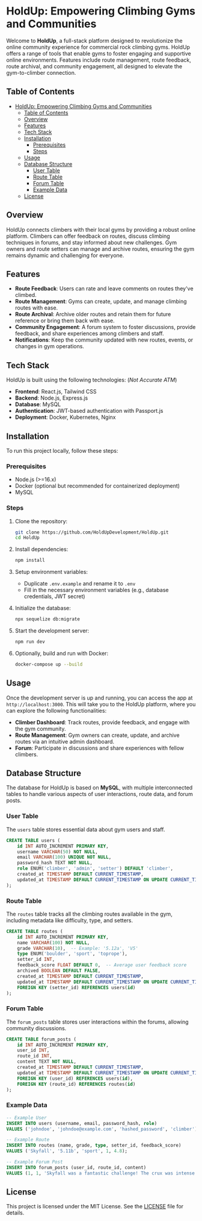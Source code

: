 # HoldUp: Empowering Climbing Gyms and Communities

Welcome to **HoldUp**, a full-stack platform designed to revolutionize the online community experience for commercial rock climbing gyms. HoldUp offers a range of tools that enable gyms to foster engaging and supportive online environments. Features include route management, route feedback, route archival, and community engagement, all designed to elevate the gym-to-climber connection.

## Table of Contents

- [HoldUp: Empowering Climbing Gyms and Communities](#holdup-empowering-climbing-gyms-and-communities)
  - [Table of Contents](#table-of-contents)
  - [Overview](#overview)
  - [Features](#features)
  - [Tech Stack](#tech-stack)
  - [Installation](#installation)
    - [Prerequisites](#prerequisites)
    - [Steps](#steps)
  - [Usage](#usage)
  - [Database Structure](#database-structure)
    - [User Table](#user-table)
    - [Route Table](#route-table)
    - [Forum Table](#forum-table)
    - [Example Data](#example-data)
  - [License](#license)

## Overview

HoldUp connects climbers with their local gyms by providing a robust online platform. Climbers can offer feedback on routes, discuss climbing techniques in forums, and stay informed about new challenges. Gym owners and route setters can manage and archive routes, ensuring the gym remains dynamic and challenging for everyone.

## Features

- **Route Feedback**: Users can rate and leave comments on routes they've climbed.
- **Route Management**: Gyms can create, update, and manage climbing routes with ease.
- **Route Archival**: Archive older routes and retain them for future reference or bring them back with ease.
- **Community Engagement**: A forum system to foster discussions, provide feedback, and share experiences among climbers and staff.
- **Notifications**: Keep the community updated with new routes, events, or changes in gym operations.

## Tech Stack

HoldUp is built using the following technologies: (*Not Accurate ATM*)

- **Frontend**: React.js, Tailwind CSS
- **Backend**: Node.js, Express.js
- **Database**: MySQL
- **Authentication**: JWT-based authentication with Passport.js
- **Deployment**: Docker, Kubernetes, Nginx

## Installation

To run this project locally, follow these steps:

### Prerequisites

- Node.js (>=16.x)
- Docker (optional but recommended for containerized deployment)
- MySQL

### Steps

1. Clone the repository:
    ```bash
    git clone https://github.com/HoldUpDevelopment/HoldUp.git
    cd HoldUp
    ```

2. Install dependencies:
    ```bash
    npm install
    ```

3. Setup environment variables:
    - Duplicate `.env.example` and rename it to `.env`
    - Fill in the necessary environment variables (e.g., database credentials, JWT secret)

4. Initialize the database:
    ```bash
    npx sequelize db:migrate
    ```

5. Start the development server:
    ```bash
    npm run dev
    ```

6. Optionally, build and run with Docker:
    ```bash
    docker-compose up --build
    ```

## Usage

Once the development server is up and running, you can access the app at `http://localhost:3000`. This will take you to the HoldUp platform, where you can explore the following functionalities:

- **Climber Dashboard**: Track routes, provide feedback, and engage with the gym community.
- **Route Management**: Gym owners can create, update, and archive routes via an intuitive admin dashboard.
- **Forum**: Participate in discussions and share experiences with fellow climbers.

## Database Structure

The database for HoldUp is based on **MySQL**, with multiple interconnected tables to handle various aspects of user interactions, route data, and forum posts.

### User Table

The `users` table stores essential data about gym users and staff.

```sql
CREATE TABLE users (
    id INT AUTO_INCREMENT PRIMARY KEY,
    username VARCHAR(50) NOT NULL,
    email VARCHAR(100) UNIQUE NOT NULL,
    password_hash TEXT NOT NULL,
    role ENUM('climber', 'admin', 'setter') DEFAULT 'climber',
    created_at TIMESTAMP DEFAULT CURRENT_TIMESTAMP,
    updated_at TIMESTAMP DEFAULT CURRENT_TIMESTAMP ON UPDATE CURRENT_TIMESTAMP
);
```

### Route Table

The `routes` table tracks all the climbing routes available in the gym, including metadata like difficulty, type, and setters.

```sql
CREATE TABLE routes (
    id INT AUTO_INCREMENT PRIMARY KEY,
    name VARCHAR(100) NOT NULL,
    grade VARCHAR(10),  -- Example: '5.12a', 'V5'
    type ENUM('boulder', 'sport', 'toprope'),
    setter_id INT,
    feedback_score FLOAT DEFAULT 0,  -- Average user feedback score
    archived BOOLEAN DEFAULT FALSE,
    created_at TIMESTAMP DEFAULT CURRENT_TIMESTAMP,
    updated_at TIMESTAMP DEFAULT CURRENT_TIMESTAMP ON UPDATE CURRENT_TIMESTAMP,
    FOREIGN KEY (setter_id) REFERENCES users(id)
);
```

### Forum Table

The `forum_posts` table stores user interactions within the forums, allowing community discussions.

```sql
CREATE TABLE forum_posts (
    id INT AUTO_INCREMENT PRIMARY KEY,
    user_id INT,
    route_id INT,
    content TEXT NOT NULL,
    created_at TIMESTAMP DEFAULT CURRENT_TIMESTAMP,
    updated_at TIMESTAMP DEFAULT CURRENT_TIMESTAMP ON UPDATE CURRENT_TIMESTAMP,
    FOREIGN KEY (user_id) REFERENCES users(id),
    FOREIGN KEY (route_id) REFERENCES routes(id)
);
```

### Example Data

```sql
-- Example User
INSERT INTO users (username, email, password_hash, role) 
VALUES ('johndoe', 'johndoe@example.com', 'hashed_password', 'climber');

-- Example Route
INSERT INTO routes (name, grade, type, setter_id, feedback_score) 
VALUES ('Skyfall', '5.11b', 'sport', 1, 4.8);

-- Example Forum Post
INSERT INTO forum_posts (user_id, route_id, content) 
VALUES (1, 1, 'Skyfall was a fantastic challenge! The crux was intense.');
```

## License

This project is licensed under the MIT License. See the [LICENSE](LICENSE) file for details.
